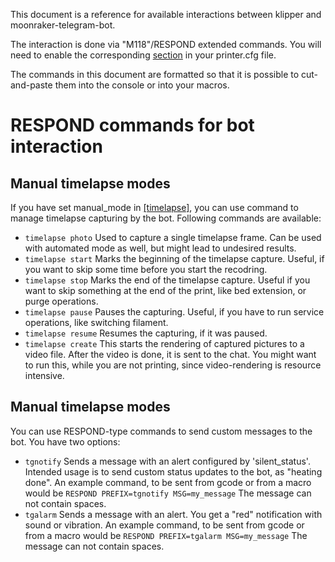 This document is a reference for available interactions between klipper and moonraker-telegram-bot. 

The interaction is done via "M118"/RESPOND extended commands.
You will need to enable the corresponding [section](https://github.com/KevinOConnor/klipper/blob/master/docs/Config_Reference.md#respond) in your printer.cfg file. 

The commands in this document are formatted so that it is possible to cut-and-paste them into the console or into your macros.

# RESPOND commands for bot interaction
## Manual timelapse modes
If you have set manual_mode in [[timelapse]](config_sample.md), you can use command to manage timelapse capturing by the bot.
Following commands are available:
- `timelapse photo` Used to capture a single timelapse frame. Can be used with automated mode as well, but might lead to undesired results.
- `timelapse start` Marks the beginning of the timelapse capture. Useful, if you want to skip some time before you start the recodring.
- `timelapse stop` Marks the end of the timelapse capture. Useful if you want to skip something at the end of the print, like bed extension, or purge operations. 
- `timelapse pause` Pauses the capturing. Useful, if you have to run service operations, like switching filament.
- `timelapse resume` Resumes the capturing, if it was paused.
- `timelapse create` This starts the rendering of captured pictures to a video file. After the video is done, it is sent to the chat. You might want to run this, while you are not printing, since video-rendering is resource intensive.

## Manual timelapse modes
You can use RESPOND-type commands to send custom messages to the bot. You have two options:
- `tgnotify` Sends a message with an alert configured by 'silent_status'. Intended usage is to send custom status updates to the bot, as "heating done".
An example command, to be sent from gcode or from a macro would be `RESPOND PREFIX=tgnotify MSG=my_message` The message can not contain spaces.
- `tgalarm` Sends a message with an alert. You get a "red" notification with sound or vibration.
An example command, to be sent from gcode or from a macro would be `RESPOND PREFIX=tgalarm MSG=my_message` The message can not contain spaces.
